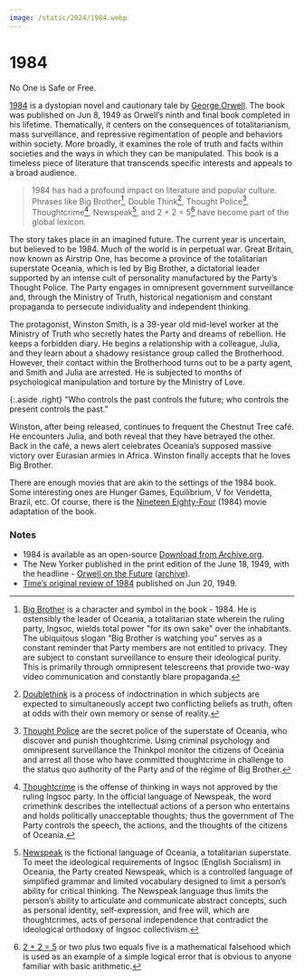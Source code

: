 ```yaml
---
image: /static/2024/1984.webp
---
```


# 1984

No One is Safe or Free.

[1984](https://en.wikipedia.org/wiki/Nineteen_Eighty-Four) is a dystopian novel and cautionary tale by [George Orwell](https://en.wikipedia.org/wiki/George_Orwell). The book was published on Jun 8, 1949 as Orwell’s ninth and final book completed in his lifetime. Thematically, it centers on the consequences of totalitarianism, mass surveillance, and repressive regimentation of people and behaviors within society. More broadly, it examines the role of truth and facts within societies and the ways in which they can be manipulated. This book is a timeless piece of literature that transcends specific interests and appeals to a broad audience.

> 1984 has had a profound impact on literature and popular culture. Phrases like Big Brother[^bigbrother], Double Think[^doublethink], Thought Police[^thoughtpolice], Thoughtcrime[^thoughtcrime], Newspeak[^newspeak], and 2 + 2 = 5[^225] have become part of the global lexicon.

The story takes place in an imagined future. The current year is uncertain, but believed to be 1984. Much of the world is in perpetual war. Great Britain, now known as Airstrip One, has become a province of the totalitarian superstate Oceania, which is led by Big Brother, a dictatorial leader supported by an intense cult of personality manufactured by the Party’s Thought Police. The Party engages in omnipresent government surveillance and, through the Ministry of Truth, historical negationism and constant propaganda to persecute individuality and independent thinking.

The protagonist, Winston Smith, is a 39-year old mid-level worker at the Ministry of Truth who secretly hates the Party and dreams of rebellion. He keeps a forbidden diary. He begins a relationship with a colleague, Julia, and they learn about a shadowy resistance group called the Brotherhood. However, their contact within the Brotherhood turns out to be a party agent, and Smith and Julia are arrested. He is subjected to months of psychological manipulation and torture by the Ministry of Love.

{:.aside .right}
“Who controls the past controls the future; who controls the present controls the past.”

Winston, after being released, continues to frequent the Chestnut Tree café. He encounters Julia, and both reveal that they have betrayed the other. Back in the café, a news alert celebrates Oceania’s supposed massive victory over Eurasian armies in Africa. Winston finally accepts that he loves Big Brother.

There are enough movies that are akin to the settings of the 1984 book. Some interesting ones are Hunger Games, Equilibrium, V for Vendetta, Brazil, etc. Of course, there is the [Nineteen Eighty-Four](https://en.wikipedia.org/wiki/Nineteen_Eighty-Four_(1984_film)) (1984) movie adaptation of the book.

### Notes

- 1984 is available as an open-source [Download from Archive.org](https://archive.org/details/GeorgeOrwells1984).
- The New Yorker published in the print edition of the June 18, 1949, with the headline - [Orwell on the Future](https://www.newyorker.com/magazine/1949/06/18/1984-book-review-george-orwell) ([archive](https://web.archive.org/web/20240708175347/https://www.newyorker.com/magazine/1949/06/18/1984-book-review-george-orwell)).
- [Time’s original review of 1984](https://time.com/vault/issue/1949-06-20/page/93/) published on Jun 20, 1949.

[^bigbrother]: [Big Brother](https://en.wikipedia.org/wiki/Big_Brother_(Nineteen_Eighty-Four)) is a character and symbol in the book - 1984. He is ostensibly the leader of Oceania, a totalitarian state wherein the ruling party, Ingsoc, wields total power "for its own sake" over the inhabitants. The ubiquitous slogan “Big Brother is watching you” serves as a constant reminder that Party members are not entitled to privacy. They are subject to constant surveillance to ensure their ideological purity. This is primarily through omnipresent telescreens that provide two-way video communication and constantly blare propaganda.
[^doublethink]: [Doublethink](https://en.wikipedia.org/wiki/Doublethink) is a process of indoctrination in which subjects are expected to simultaneously accept two conflicting beliefs as truth, often at odds with their own memory or sense of reality.
[^thoughtpolice]: [Thought Police](https://en.wikipedia.org/wiki/Thought_Police) are the secret police of the superstate of Oceania, who discover and punish thoughtcrime. Using criminal psychology and omnipresent surveillance the Thinkpol monitor the citizens of Oceania and arrest all those who have committed thoughtcrime in challenge to the status quo authority of the Party and of the régime of Big Brother.
[^thoughtcrime]: [Thoughtcrime](https://en.wikipedia.org/wiki/Thoughtcrime) is the offense of thinking in ways not approved by the ruling Ingsoc party. In the official language of Newspeak, the word crimethink describes the intellectual actions of a person who entertains and holds politically unacceptable thoughts; thus the government of The Party controls the speech, the actions, and the thoughts of the citizens of Oceania.
[^newspeak]: [Newspeak](https://en.wikipedia.org/wiki/Newspeak) is the fictional language of Oceania, a totalitarian superstate. To meet the ideological requirements of Ingsoc (English Socialism) in Oceania, the Party created Newspeak, which is a controlled language of simplified grammar and limited vocabulary designed to limit a person’s ability for critical thinking. The Newspeak language thus limits the person’s ability to articulate and communicate abstract concepts, such as personal identity, self-expression, and free will, which are thoughtcrimes, acts of personal independence that contradict the ideological orthodoxy of Ingsoc collectivism.
[^225]:[2 + 2 = 5](https://en.wikipedia.org/wiki/2_%2B_2_%3D_5) or two plus two equals five is a mathematical falsehood which is used as an example of a simple logical error that is obvious to anyone familiar with basic arithmetic.